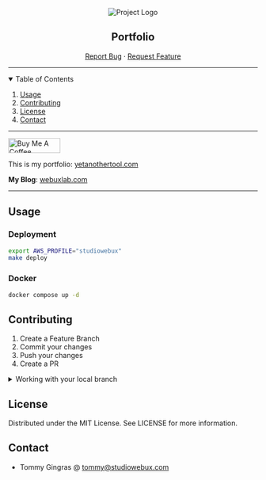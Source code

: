<div align="center">

![Project Logo](https://webuxlab-static.s3.ca-central-1.amazonaws.com/logoAmpoule.svg)

<h2>Portfolio</h2>

<p align="center">
  <a href="https://github.com/studiowebux/portfolio/issues">Report Bug</a>
  ·
  <a href="https://github.com/studiowebux/portfolio/issues">Request Feature</a>
</p>
</div>

---


<details open="open">
  <summary>Table of Contents</summary>
  <ol>
    <li><a href="#usage">Usage</a></li>
    <li><a href="#contributing">Contributing</a></li>
    <li><a href="#license">License</a></li>
    <li><a href="#contact">Contact</a></li>
  </ol>
</details>

---

<a href="https://www.buymeacoffee.com/studiowebux" target="_blank"
        ><img
          src="https://cdn.buymeacoffee.com/buttons/v2/default-yellow.png"
          alt="Buy Me A Coffee"
          style="height: 30px !important; width: 105px !important"
      /></a>

This is my portfolio: [yetanothertool.com](https://yetanothertool.com)

**My Blog**: [webuxlab.com](https://webuxlab.com)

---

## Usage

### Deployment

```bash
export AWS_PROFILE="studiowebux"
make deploy
```

### Docker

```bash
docker compose up -d
```

## Contributing

1. Create a Feature Branch
2. Commit your changes
3. Push your changes
4. Create a PR

<details>
<summary>Working with your local branch</summary>

**Branch Checkout:**

```bash
git checkout -b <feature|fix|release|chore|hotfix>/prefix-name
```

> Your branch name must starts with [feature|fix|release|chore|hotfix] and use a / before the name;
> Use hyphens as separator;
> The prefix correspond to your Kanban tool id (e.g. abc-123)

**Keep your branch synced:**

```bash
git fetch origin
git rebase origin/master
```

**Commit your changes:**

```bash
git add .
git commit -m "<feat|ci|test|docs|build|chore|style|refactor|perf|BREAKING CHANGE>: commit message"
```

> Follow this convention commitlint for your commit message structure

**Push your changes:**

```bash
git push origin <feature|fix|release|chore|hotfix>/prefix-name
```

**Examples:**

```bash
git checkout -b release/v1.15.5
git checkout -b feature/abc-123-something-awesome
git checkout -b hotfix/abc-432-something-bad-to-fix
```

```bash
git commit -m "docs: added awesome documentation"
git commit -m "feat: added new feature"
git commit -m "test: added tests"
```

</details>

## License

Distributed under the MIT License. See LICENSE for more information.

## Contact

- Tommy Gingras @ tommy@studiowebux.com
